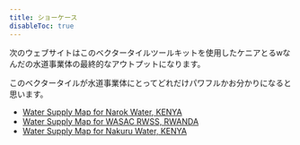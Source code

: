 ```yaml
---
title: ショーケース
disableToc: true
---
```


次のウェブサイトはこのベクタータイルツールキットを使用したケニアとるwなんだの水道事業体の最終的なアウトプットになります。

このベクタータイルが水道事業体にとってどれだけパワフルかお分かりになると思います。

- [Water Supply Map for Narok Water, KENYA](./casestudies/narok)
- [Water Supply Map for WASAC RWSS, RWANDA](./casestudies/wasac)
- [Water Supply Map for Nakuru Water, KENYA](./casestudies/nakuru)